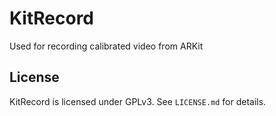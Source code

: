 # KitRecord 

Used for recording calibrated video from ARKit


## License
KitRecord is licensed under GPLv3. See `LICENSE.md` for details.

